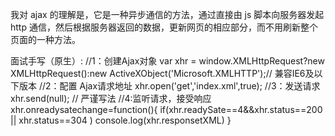 我对 ajax 的理解是，它是一种异步通信的方法，通过直接由 js 脚本向服务器发起 http 通信，然后根据服务器返回的数据，更新网页的相应部分，而不用刷新整个页面的一种方法。

  面试手写（原生）:
  //1：创建Ajax对象
  var xhr = window.XMLHttpRequest?new XMLHttpRequest():new ActiveXObject('Microsoft.XMLHTTP');// 兼容IE6及以下版本
  //2：配置 Ajax请求地址
  xhr.open('get','index.xml',true);
  //3：发送请求
  xhr.send(null); // 严谨写法
  //4:监听请求，接受响应
  xhr.onreadysatechange=function(){
      if(xhr.readySate==4&&xhr.status==200 || xhr.status==304 )
            console.log(xhr.responsetXML)
  }

